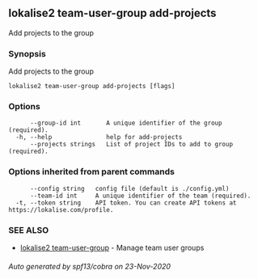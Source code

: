 ## lokalise2 team-user-group add-projects

Add projects to the group

### Synopsis

Add projects to the group

```
lokalise2 team-user-group add-projects [flags]
```

### Options

```
      --group-id int       A unique identifier of the group (required).
  -h, --help               help for add-projects
      --projects strings   List of project IDs to add to group (required).
```

### Options inherited from parent commands

```
      --config string   config file (default is ./config.yml)
      --team-id int     A unique identifier of the team (required).
  -t, --token string    API token. You can create API tokens at https://lokalise.com/profile.
```

### SEE ALSO

* [lokalise2 team-user-group](lokalise2_team-user-group.md)	 - Manage team user groups

###### Auto generated by spf13/cobra on 23-Nov-2020
